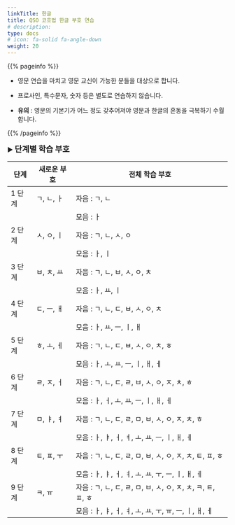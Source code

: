 ```yaml
---
linkTitle: 한글
title: QSO 코흐법 한글 부호 연습
# description: 
type: docs
# icon: fa-solid fa-angle-down
weight: 20
---
```


{{% pageinfo %}}

- 영문 연습을 마치고 영문 교신이 가능한 분들을 대상으로 합니다.

- 프로사인, 특수문자, 숫자 등은 별도로 연습하지 않습니다.

- <b>유의</b> : 영문의 기본기가 어느 정도 갖추어져야 영문과 한글의 혼동을 극복하기 수월합니다.

{{% /pageinfo %}}


▶ <b><span style="font-size:130%">단계별 학습 부호</span></b><br>

| 단계	| 새로운 부호	| 전체 학습 부호 |
|--------|--------|--------|
| 1 단계 | ㄱ, ㄴ, ㅏ | 자음 : ㄱ, ㄴ |
|   |  | 모음 : ㅏ |
| 2 단계 | ㅅ, ㅇ, ㅣ |	자음 : ㄱ, ㄴ, ㅅ, ㅇ |
|   |  | 모음 : ㅏ, ㅣ |
| 3 단계 | ㅂ, ㅊ, ㅛ | 자음 : ㄱ, ㄴ, ㅂ, ㅅ, ㅇ, ㅊ |
|   | |모음 : ㅏ, ㅛ, ㅣ |
| 4 단계 | ㄷ, ㅡ, ㅐ | 자음 : ㄱ, ㄴ, ㄷ, ㅂ, ㅅ, ㅇ, ㅊ |
|   | | 모음 : ㅏ, ㅛ, ㅡ, ㅣ, ㅐ |
| 5 단계	| ㅎ, ㅗ, ㅔ | 자음 : ㄱ, ㄴ, ㄷ, ㅂ, ㅅ, ㅇ, ㅊ, ㅎ |
|   | | 모음 : ㅏ, ㅗ, ㅛ, ㅡ, ㅣ, ㅐ, ㅔ |
| 6 단계	| ㄹ, ㅈ, ㅓ | 자음 : ㄱ, ㄴ, ㄷ, ㄹ, ㅂ, ㅅ, ㅇ, ㅈ, ㅊ, ㅎ |
|   | | 모음 : ㅏ, ㅓ, ㅗ, ㅛ, ㅡ, ㅣ, ㅐ, ㅔ |
| 7 단계	| ㅁ, ㅑ, ㅕ | 자음 : ㄱ, ㄴ, ㄷ, ㄹ, ㅁ, ㅂ, ㅅ, ㅇ, ㅈ, ㅊ, ㅎ |
|   | | 모음 : ㅏ, ㅑ, ㅓ, ㅕ, ㅗ, ㅛ, ㅡ, ㅣ, ㅐ, ㅔ |
| 8 단계	| ㅌ, ㅍ, ㅜ | 자음 : ㄱ, ㄴ, ㄷ, ㄹ, ㅁ, ㅂ, ㅅ, ㅇ, ㅈ, ㅊ, ㅌ, ㅍ, ㅎ |
|   | | 모음 : ㅏ, ㅑ, ㅓ, ㅕ, ㅗ, ㅛ, ㅜ, ㅡ, ㅣ, ㅐ, ㅔ |
| 9 단계	| ㅋ, ㅠ | 자음 : ㄱ, ㄴ, ㄷ, ㄹ, ㅁ, ㅂ, ㅅ, ㅇ, ㅈ, ㅊ, ㅋ, ㅌ, ㅍ, ㅎ |
|   | | 모음 : ㅏ, ㅑ, ㅓ, ㅕ, ㅗ, ㅛ, ㅜ, ㅠ, ㅡ, ㅣ, ㅐ, ㅔ |
